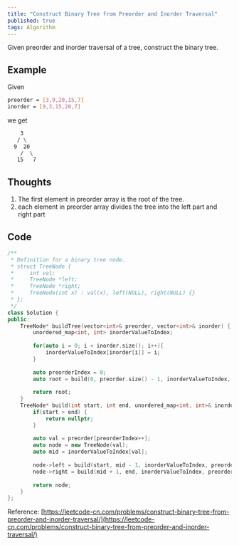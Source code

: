 ```yaml
---
title: "Construct Binary Tree from Preorder and Inorder Traversal"
published: true
tags: Algorithm
---
```


Given preorder and inorder traversal of a tree, construct the binary tree.

## Example

Given

```bash
preorder = [3,9,20,15,7]
inorder = [9,3,15,20,7]
```

we get

```bash
    3
   / \
  9  20
    /  \
   15   7
```

## Thoughts

1. The first element in preorder array is the root of the tree.
2. each element in preorder array divides the tree into the left part and right part

## Code

```cpp
/**
 * Definition for a binary tree node.
 * struct TreeNode {
 *     int val;
 *     TreeNode *left;
 *     TreeNode *right;
 *     TreeNode(int x) : val(x), left(NULL), right(NULL) {}
 * };
 */
class Solution {
public:
    TreeNode* buildTree(vector<int>& preorder, vector<int>& inorder) {
        unordered_map<int, int> inorderValueToIndex;
        
        for(auto i = 0; i < inorder.size(); i++){
            inorderValueToIndex[inorder[i]] = i;
        }
        
        auto preorderIndex = 0;
        auto root = build(0, preorder.size() - 1, inorderValueToIndex, preorderIndex, preorder);
        
        return root;
    }
    TreeNode* build(int start, int end, unordered_map<int, int>& inorderValueToIndex, int& preorderIndex, vector<int>& preorder){
        if(start > end) {
            return nullptr;
        }
        
        auto val = preorder[preorderIndex++];
        auto node = new TreeNode(val);
        auto mid = inorderValueToIndex[val];
        
        node->left = build(start, mid - 1, inorderValueToIndex, preorderIndex, preorder);
        node->right = build(mid + 1, end, inorderValueToIndex, preorderIndex, preorder);
        
        return node;
    }
};
```

Reference: [https://leetcode-cn.com/problems/construct-binary-tree-from-preorder-and-inorder-traversal/](https://leetcode-cn.com/problems/construct-binary-tree-from-preorder-and-inorder-traversal/)
